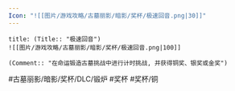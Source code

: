 ```yaml
---
Icon: "![[图片/游戏攻略/古墓丽影/暗影/奖杯/极速回音.png|30]]"
---
```

```ad-common-bronze-trophy
title: (Title:: "极速回音")
![[图片/游戏攻略/古墓丽影/暗影/奖杯/极速回音.png|100]]

(Comment:: "在命运锻造古墓挑战中进行计时挑战, 并获得铜奖、银奖或金奖")
```

#古墓丽影/暗影/奖杯/DLC/锻炉 #奖杯 #奖杯/铜
